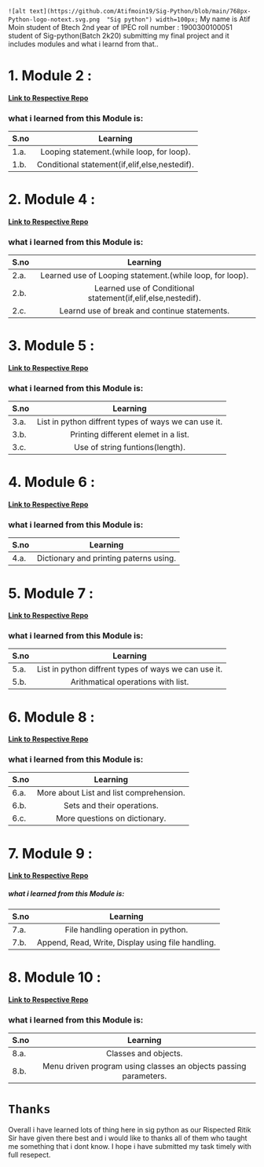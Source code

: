 `![alt text](https://github.com/Atifmoin19/Sig-Python/blob/main/768px-Python-logo-notext.svg.png  "Sig python") width=100px;`
My name is Atif Moin student of Btech 2nd year of IPEC roll number : 1900300100051 student of Sig-python(Batch 2k20) submitting my final project and it includes modules and what i learnd from that..

# 1. Module 2 : 

#### [Link to Respective Repo](https://github.com/Atifmoin19/Sig-Python/tree/main/Module%202)

### what i learned from this Module is:
| S.no  |                 Learning                     | 
|-------|:--------------------------------------------:|
| 1.a. | Looping statement.(while loop, for loop).    |
| 1.b. | Conditional statement(if,elif,else,nestedif).|

# 2. Module 4 : 

#### [Link to Respective Repo](https://github.com/Atifmoin19/Sig-Python/tree/main/Module%204)

### what i learned from this Module is:
| S.no  |                 Learning                     | 
|-------|:--------------------------------------------:|
| 2.a.|Learned use of Looping statement.(while loop, for loop).|
|2.b.|Learned use of Conditional statement(if,elif,else,nestedif). |
|2.c.| Learnd use of break and continue statements.|

# 3. Module 5 : 

#### [Link to Respective Repo](https://github.com/Atifmoin19/Sig-Python/tree/main/Module%205)

### what i learned from this Module is:
| S.no  |                 Learning                     | 
|-------|:--------------------------------------------:|
|  3.a.|List in python diffrent types of ways we can use it.|
|  3.b.|Printing different elemet in a list.|
 | 3.c.|Use of string funtions(length).|


# 4. Module 6 : 

#### [Link to Respective Repo](https://github.com/Atifmoin19/Sig-Python/tree/main/Module%206)

### what i learned from this Module is:
| S.no  |                 Learning                     | 
|-------|:--------------------------------------------:|
 | 4.a.|Dictionary and printing paterns using.|

# 5. Module 7 : 

#### [Link to Respective Repo](https://github.com/Atifmoin19/Sig-Python/tree/main/Module%207)

### what i learned from this Module is:
| S.no  |                 Learning                     | 
|-------|:--------------------------------------------:|
|  5.a.|List in python diffrent types of ways we can use it.|
|  5.b.| Arithmatical operations with list.|

#  6. Module 8 : 

####  [Link to Respective Repo](https://github.com/Atifmoin19/Sig-Python/tree/main/Module%208)

###  what i learned from this Module is:
| S.no  |                 Learning                     | 
|-------|:--------------------------------------------:|
 | 6.a.|More about List and list comprehension.|
 | 6.b.|Sets and their operations.|
  |6.c.|More questions on dictionary.|


#  7. Module 9 : 

####  [Link to Respective Repo](https://github.com/Atifmoin19/Sig-Python/tree/main/Module%209)

#####  what i learned from this Module is:
| S.no  |                 Learning                     | 
|-------|:--------------------------------------------:|
 | 7.a. |File handling operation in python.|
 | 7.b.|Append, Read, Write, Display using file handling.|

#  8. Module 10 : 

#### [Link to Respective Repo](https://github.com/Atifmoin19/Sig-Python/tree/main/Module%2010)

###  what i learned from this Module is:
| S.no  |                 Learning                     | 
|-------|:--------------------------------------------:|
| 8.a. |Classes and objects.|
| 8.b.| Menu driven program using classes an objects passing parameters.|

# `Thanks`

Overall i have learned lots of thing here in sig python as our Rispected Ritik Sir have given there best and i would like to thanks all of them who taught me something that i dont know. I hope i have submitted my task timely with full resepect.
